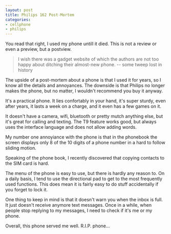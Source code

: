 ```yaml
---
layout: post
title: Philips 162 Post-Mortem
categories:
- cellphone
- philips
---
```


You read that right, I used my phone untill it died. This is not a review or even a preview, but a postview.

> I wish there was a gadget website of which the authors are not too happy about ditching their almost-new phone.
-- some tweep lost in history

The upside of a post-mortem about a phone is that I used it for years, so I know all the details and annoyances. The downside is that Philips no longer makes the phone, but no matter, I wouldn't recommend you buy it anyway.

It's a practical phone. It lies confortably in your hand, it's super sturdy, even after years, it lasts a week on a charge, and it even has a few games on it.

It doesn't have a camera, wifi, bluetooth or pretty mutch anything else, but it's great for calling and texting. The T9 feature works good, but always uses the interface language and does not allow adding words.

My number one annoyiance with the phone is that in the phonebook the screen displays only 8 of the 10 digits of a phone number in a hard to follow sliding motion.

Speaking of the phone book, I recently discovered that copying contacts to the SIM card is hard.

The menu of the phone is easy to use, but there is hardly any reason to. On a daily basis, I tend to use the directional pad to get to the most frequently used functions. This does mean it is fairly easy to do stuff accidentally if you forget to lock it.

One thing to keep in mind is that it doesn't warn you when the inbox is full. It just doesn't receive anymore text messages. Once in a while, when people stop replying to my messages, I need to check if it's me or my phone.

Overall, this phone served me well. R.I.P. phone...

